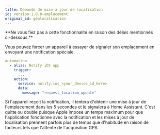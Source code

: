 ```yaml
---
title: Demande de mise à jour de localisation
id: version-1.0.0-emplacement
original_id: géolocalisation
---
```


<p class="note warning">
**Ne vous fiez pas à cette fonctionnalité en raison des délais mentionnés ci-dessous.**
</p>

Vous pouvez forcer un appareil à essayer de signaler son emplacement en envoyant une notification spéciale.

```yaml
automation
  - alias: Notify iOS app
    trigger:
      ...
    action:
      service: notify.ios_<your_device_id_here>
      data:
        message: "request_location_update"
```

Si l'appareil reçoit la notification, il tentera d'obtenir une mise à jour de l'emplacement dans les 5 secondes et le signalera à Home Assistant. C'est quitte ou double puisque Apple impose un temps maximum pour que l'application fonctionne avec la notification et les mises à jour de localisation prennent parfois plus de temps que d'habitude en raison de facteurs tels que l'attente de l'acquisition GPS.